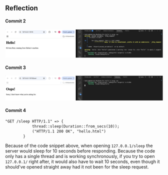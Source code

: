 ## Reflection

#### Commit 2
![commit 2 screen capture](/assets/images/commit2.png)

#### Commit 3
![commit 3 screen capture](/assets/images/commit3.png)

#### Commit 4
```
"GET /sleep HTTP/1.1" => {
            thread::sleep(Duration::from_secs(10));
            ("HTTP/1.1 200 OK", "hello.html")
        }
```
Because of the code snippet above, when opening `127.0.0.1/sleep` the server would sleep for 10 seconds before responding. Because the code only has a single thread and is working synchronously, if you try to open `127.0.0.1/` right after, it would also have to wait 10 seconds, even though it should've opened straight away had it not been for the sleep request.